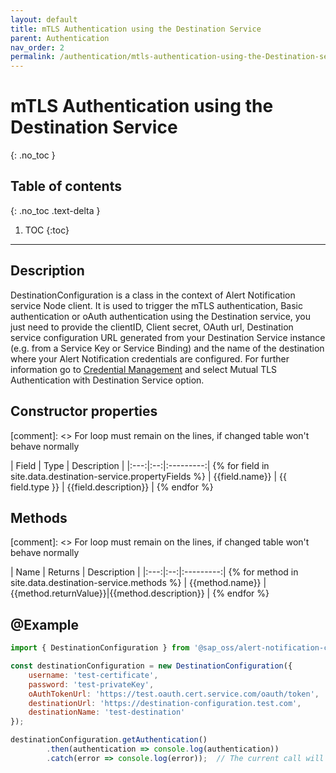 ```yaml
---
layout: default
title: mTLS Authentication using the Destination Service
parent: Authentication
nav_order: 2
permalink: /authentication/mtls-authentication-using-the-Destination-service
---
```


# mTLS Authentication using the Destination Service
{: .no_toc }

## Table of contents
{: .no_toc .text-delta }

1. TOC
{:toc}

---

## Description

DestinationConfiguration is a class in the context of Alert Notification service Node client. It is used to trigger the mTLS authentication, Basic authentication or oAuth authentication using the Destination service, you just need to provide the clientID, Client secret, OAuth url, Destination service configuration URL generated from your Destination Service instance (e.g. from a Service Key or Service Binding) and the name of the destination where your Alert Notification credentials are configured. For further information go to [Credential Management](https://help.sap.com/docs/ALERT_NOTIFICATION/5967a369d4b74f7a9c2b91f5df8e6ab6/80fe24f86bde4e3aac2903ac05511835.html?locale=en-US) and select Mutual TLS Authentication with Destination Service option.
## Constructor properties

[comment]: <> For loop must remain on the lines, if changed table won't behave normally

| Field | Type | Description |
|:---:|:--:|:---------:| {% for field in site.data.destination-service.propertyFields %}
| {{field.name}} | {{ field.type }} | {{field.description}} | {% endfor %}

## Methods

[comment]: <> For loop must remain on the lines, if changed table won't behave normally

| Name | Returns | Description |
|:---:|:--:|:---------:| {% for method in site.data.destination-service.methods %}
| {{method.name}} | {{method.returnValue}}|{{method.description}} | {% endfor %}

## @Example

```js
import { DestinationConfiguration } from '@sap_oss/alert-notification-client';

const destinationConfiguration = new DestinationConfiguration({
    username: 'test-certificate',
    password: 'test-privateKey', 
    oAuthTokenUrl: 'https://test.oauth.cert.service.com/oauth/token',
    destinationUrl: 'https://destination-configuration.test.com',
    destinationName: 'test-destination'
});

destinationConfiguration.getAuthentication()
        .then(authentication => console.log(authentication))
        .catch(error => console.log(error));  // The current call will print the authentication configured in the destination.'

```
